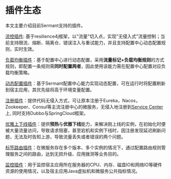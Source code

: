 # 插件生态


本文主要介绍目前Sermant支持的插件。

[流控插件](./flowcontrol.md): 基于resilience4j框架，以"流量"切入点，实现"无侵入式"流量控制；当前支持限流、熔断、隔离仓、错误注入与重试能力，并且支持配置中心动态配置规则，实时生效。

[负载均衡插件](./loadbalancer.md)：基于配置中心进行动态配置，采用**流量标记+负载均衡规则**的方式规则，即配置一条规则需**同时配置两者**，因此使用该能力需在配置中心配置对应负载均衡策略。

[动态配置插件](./dynamic-config.md)：基于Sermant配置中心能力实现动态配置，可在运行时将配置刷新到宿主应用，其优先级将高于环境变量配置。

[注册插件](./registry/README.md)：提供代码无侵入方式，可让原本注册于Eureka，Nacos，Zookeeper、Consul等主流注册中心的微服务，无侵入地注册到[Service Center](https://github.com/apache/servicecomb-service-center)上, 同时支持Dubbo与SpringCloud框架。

[优雅上下线插件](./graceful.md)：提供**预热**与**优雅下线**能力，来解决刚上线的实例，在初始化时便被大量流量访问，导致请求阻塞，甚至宕机和实例下线时，因注册发现延迟刷新问题，无法及时告知上游，导致流量丢失或者错误的两个问题。

[标签路由插件](./router.md)：在微服务存在多个版本、多个实例的情况下，通过配置路由规则管理服务之间的路由，达到无损升级、应用拨测等业务目的。

[监控插件](./monitor.md)：用于监控宿主应用所在服务器的CPU、内存、磁盘IO和网络IO等硬件资源的使用情况，以及宿主应用Java虚拟机和微服务公共指标情况。